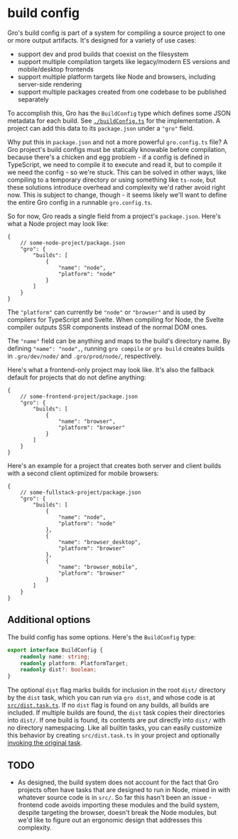 # build config

Gro's build config is part of a system for compiling a source project
to one or more output artifacts.
It's designed for a variety of use cases:

- support dev and prod builds that coexist on the filesystem
- support multiple compilation targets like legacy/modern ES versions and mobile/desktop frontends
- support multiple platform targets like Node and browsers, including server-side rendering
- support multiple packages created from one codebase to be published separately

To accomplish this, Gro has the `BuildConfig` type
which defines some JSON metadata for each build.
See [`./buildConfig.ts`](./buildConfig.ts) for the implementation.
A project can add this data to its `package.json` under a `"gro"` field.

Why put this in `package.json` and not a more powerful `gro.config.ts` file?
A Gro project's build configs must be statically knowable before compilation,
because there's a chicken and egg problem -
if a config is defined in TypeScript,
we need to compile it to execute and read it,
but to compile it we need the config - so we're stuck.
This can be solved in other ways,
like compiling to a temporary directory or using something like `ts-node`,
but these solutions introduce overhead and complexity we'd rather avoid right now.
This is subject to change, though -
it seems likely we'll want to define the entire Gro config in a runnable `gro.config.ts`.

So for now, Gro reads a single field from a project's `package.json`.
Here's what a Node project may look like:

```jsonc
{
	// some-node-project/package.json
	"gro": {
		"builds": [
			{
				"name": "node",
				"platform": "node"
			}
		]
	}
}
```

The `"platform"` can currently be `"node"` or `"browser"` and
is used by compilers for TypeScript and Svelte.
When compiling for Node, the Svelte compiler outputs SSR components instead of the normal DOM ones.

The `"name"` field can be anything and maps to the build's directory name.
By defining `"name": "node",`, running `gro compile` or `gro build` creates builds
in `.gro/dev/node/` and `.gro/prod/node/`, respectively.

Here's what a frontend-only project may look like.
It's also the fallback default for projects that do not define anything:

```jsonc
{
	// some-frontend-project/package.json
	"gro": {
		"builds": [
			{
				"name": "browser",
				"platform": "browser"
			}
		]
	}
}
```

Here's an example for a project that creates both server and client builds
with a second client optimized for mobile browsers:

```jsonc
{
	// some-fullstack-project/package.json
	"gro": {
		"builds": [
			{
				"name": "node",
				"platform": "node"
			},
			{
				"name": "browser_desktop",
				"platform": "browser"
			},
			{
				"name": "browser_mobile",
				"platform": "browser"
			}
		]
	}
}
```

## Additional options

The build config has some options. Here's the `BuildConfig` type:

```ts
export interface BuildConfig {
	readonly name: string;
	readonly platform: PlatformTarget;
	readonly dist?: boolean;
}
```

The optional `dist` flag marks builds for inclusion in the root `dist/` directory
by the `dist` task, which you can run via `gro dist`,
and whose code is at [`src/dist.task.ts`](../dist.task.ts).
If no `dist` flag is found on any builds, all builds are included.
If multiple builds are found, the `dist` task copies their directories into `dist/`.
If one build is found, its contents are put directly into `dist/` with no directory namespacing.
Like all builtin tasks, you can easily customize this behavior
by creating `src/dist.task.ts` in your project and optionally
[invoking the original task](../task#run-a-task-inside-another-task).

## TODO

- As designed, the build system does not account for the fact
  that Gro projects often have tasks that are designed to run in Node,
  mixed in with whatever source code is in `src/`.
  So far this hasn't been an issue - frontend code avoids importing these modules
  and the build system, despite targeting the browser, doesn't break the Node modules,
  but we'd like to figure out an ergonomic design that addresses this complexity.
